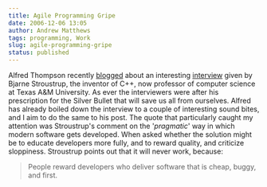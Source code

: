 ```yaml
---
title: Agile Programming Gripe
date: 2006-12-06 13:05
author: Andrew Matthews
tags: programming, Work
slug: agile-programming-gripe
status: published
---
```


Alfred Thompson recently [blogged](http://blogs.msdn.com/alfredth/archive/2006/12/05/the-problem-with-programming.aspx) about an interesting [interview](http://www.techreview.com/InfoTech/17831) given by Bjarne Stroustrup, the inventor of C++, now professor of computer science at Texas A&M University. As ever the interviewers were after his prescription for the Silver Bullet that will save us all from ourselves. Alfred has already boiled down the interview to a couple of interesting sound bites, and I aim to do the same to his post. The quote that particularly caught my attention was Stroustrup's comment on the '*pragmatic*' way in which modern software gets developed. When asked whether the solution might be to educate developers more fully, and to reward quality, and criticize sloppiness. Stroustrup points out that it will never work, because:

> People reward developers who deliver software that is cheap, buggy, and first.
